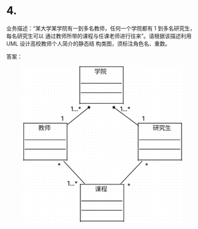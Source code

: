 # 4.

业务描述：“某大学某学院有一到多名教师，任何一个学院都有 1 到多名研究生，每名研究生可以 通过教师所带的课程与任课老师进行往来”。请根据该描述利用 UML 设计高校教师个人简介的静态结 构类图，须标注角色名、重数。

答案：

<figure><img src="../.gitbook/assets/image.png" alt=""><figcaption></figcaption></figure>
